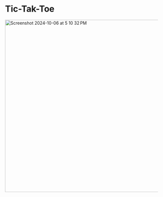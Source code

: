 # Tic-Tak-Toe

<img width="568" alt="Screenshot 2024-10-06 at 5 10 32 PM" src="https://github.com/user-attachments/assets/f2719c70-a431-43c5-8735-c32adca07428">
